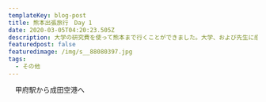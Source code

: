 ```yaml
---
templateKey: blog-post
title: 熊本出張旅行　Day 1
date: 2020-03-05T04:20:23.505Z
description: 大学の研究費を使って熊本まで行くことができました。大学、および先生に感謝です。
featuredpost: false
featuredimage: /img/s__88080397.jpg
tags:
  - その他
---
```

　甲府駅から成田空港へ
